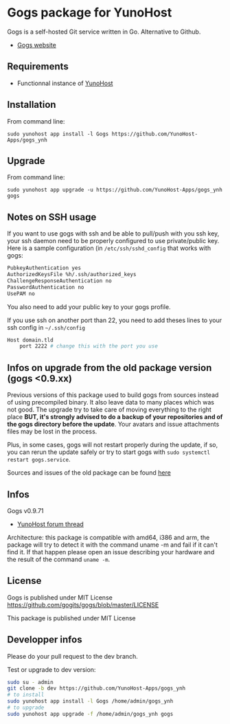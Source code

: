 # Gogs package for YunoHost

Gogs is a self-hosted Git service written in Go. Alternative to Github.
- [Gogs website](http://gogs.io)

## Requirements
- Functionnal instance of [YunoHost](https://yunohost.org)

## Installation
From command line:

`sudo yunohost app install -l Gogs https://github.com/YunoHost-Apps/gogs_ynh`

## Upgrade
From command line:

`sudo yunohost app upgrade -u https://github.com/YunoHost-Apps/gogs_ynh gogs`

## Notes on SSH usage
If you want to use gogs with ssh and be able to pull/push with you ssh key, your ssh daemon need to be properly configured to use private/public key. Here is a sample configuration (in `/etc/ssh/sshd_config` that works with gogs:

```bash
PubkeyAuthentication yes
AuthorizedKeysFile %h/.ssh/authorized_keys
ChallengeResponseAuthentication no
PasswordAuthentication no
UsePAM no
```

You also need to add your public key to your gogs profile.

If you use ssh on another port than 22, you need to add theses lines to your ssh config in `~/.ssh/config`
```bash
Host domain.tld
    port 2222 # change this with the port you use
```

## Infos on upgrade from the old package version (gogs <0.9.xx)
Previous versions of this package used to build gogs from sources instead of using precompiled binary. It also leave data to many places which was not good. The upgrade try to take care of moving everything to the right place **BUT, it's strongly advised to do a backup of your repositories and of the gogs directory before the update**. Your avatars and issue attachments files may be lost in the process.

Plus, in some cases, gogs will not restart properly during the update, if so, you can rerun the update safely or try to start gogs with `sudo systemctl restart gogs.service`.

Sources and issues of the old package can be found [here](https://github.com/YunoHost-Apps/gogs_ynh_old/)

## Infos
Gogs v0.9.71

- [YunoHost forum thread](https://forum.yunohost.org/t/gogs-package-an-awesome-github-alternative/1127)

Architecture: this package is compatible with amd64, i386 and arm, the package will try to detect it with the command uname -m and fail if it can't find it. If that happen please open an issue describing your hardware and the result of the command `uname -m`.

## License
Gogs is published under MIT License
https://github.com/gogits/gogs/blob/master/LICENSE

This package is published under MIT License


## Developper infos
Please do your pull request to the dev branch.

Test or upgrade to dev version:
```bash
sudo su - admin
git clone -b dev https://github.com/YunoHost-Apps/gogs_ynh
# to install
sudo yunohost app install -l Gogs /home/admin/gogs_ynh
# to upgrade
sudo yunohost app upgrade -f /home/admin/gogs_ynh gogs

```

